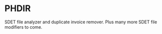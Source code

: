 # PHDIR
SDET file analyzer and duplicate invoice remover. Plus many more SDET file modifiers to come.
